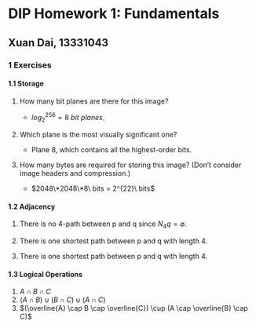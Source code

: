 # DIP Homework 1: Fundamentals
## Xuan Dai, 13331043

### 1 Exercises

#### 1.1 Storage

1. How many bit planes are there for this image?
    * $log_2^{256} = 8\ bit\ planes$.

2. Which plane is the most visually significant one?
    * Plane 8, which contains all the highest-order bits.

3. How many bytes are required for storing this image? (Don’t consider image headers and compression.)
    * $2048\*2048\*8\ bits = 2^{22}\ bits$

#### 1.2 Adjacency

1. There is no 4-path between p and q since $N_{4} q = \emptyset$.

2. There is one shortest path between p and q with length 4.

3. There is one shortest path between p and q with length 4.

#### 1.3 Logical Operations

1. $A \cap B \cap C$
2. $(A \cap B) \cup (B \cap C) \cup (A \cap C)$
3. $(\overline{A} \cap B \cap \overline{C}) \cup (A \cap \overline{B} \cap C)$ 
